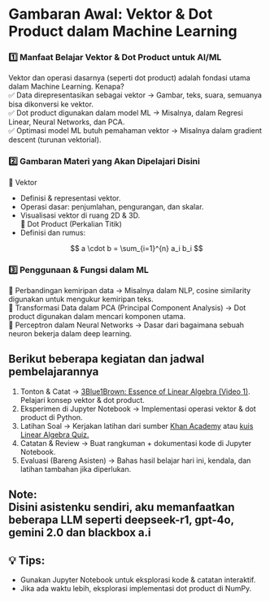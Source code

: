 # Gambaran Awal: Vektor & Dot Product dalam Machine Learning 
### 1️⃣ Manfaat Belajar Vektor & Dot Product untuk AI/ML <br>
Vektor dan operasi dasarnya (seperti dot product) adalah fondasi utama dalam Machine Learning. Kenapa? <br>
✅ Data direpresentasikan sebagai vektor → Gambar, teks, suara, semuanya bisa dikonversi ke vektor. <br>
✅ Dot product digunakan dalam model ML → Misalnya, dalam Regresi Linear, Neural Networks, dan PCA. <br>
✅ Optimasi model ML butuh pemahaman vektor → Misalnya dalam gradient descent (turunan vektorial). <br>
### 2️⃣ Gambaran Materi yang Akan Dipelajari Disini
📌 Vektor
- Definisi & representasi vektor.
- Operasi dasar: penjumlahan, pengurangan, dan skalar.
- Visualisasi vektor di ruang 2D & 3D. <br>
📌 Dot Product (Perkalian Titik)
- Definisi dan rumus:

$$
a \cdot b = \sum_{i=1}^{n} a_i b_i
$$
### 3️⃣ Penggunaan & Fungsi dalam ML <br>
📌 Perbandingan kemiripan data → Misalnya dalam NLP, cosine similarity digunakan untuk mengukur kemiripan teks. <br>
📌 Transformasi Data dalam PCA (Principal Component Analysis) → Dot product digunakan dalam mencari komponen utama. <br>
📌 Perceptron dalam Neural Networks → Dasar dari bagaimana sebuah neuron bekerja dalam deep learning. <br>

## Berikut beberapa kegiatan dan jadwal pembelajarannya
1. Tonton & Catat → <a href="https://youtu.be/fNk_zzaMoSs">3Blue1Brown: Essence of Linear Algebra (Video 1)</a>. Pelajari konsep vektor & dot product.
2. Eksperimen di Jupyter Notebook → Implementasi operasi vektor & dot product di Python.
3. Latihan Soal → Kerjakan latihan dari sumber <a href="https://www.khanacademy.org/math/linear-algebra/vectors-and-spaces/dot-cross-products/v/vector-dot-product-and-vector-length">Khan Academy</a> atau <a href="https://www.mathsisfun.com/algebra/linear-algebra-quiz.html">kuis Linear Algebra Quiz.</a>
4. Catatan & Review → Buat rangkuman + dokumentasi kode di Jupyter Notebook.
5. Evaluasi (Bareng Asisten) → Bahas hasil belajar hari ini, kendala, dan latihan tambahan jika diperlukan.
## Note:<br> Disini asistenku sendiri, aku memanfaatkan beberapa LLM seperti deepseek-r1, gpt-4o, gemini 2.0 dan blackbox a.i
## 💡 Tips:
- Gunakan Jupyter Notebook untuk eksplorasi kode & catatan interaktif.
- Jika ada waktu lebih, eksplorasi implementasi dot product di NumPy.
